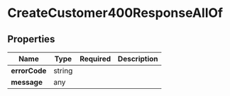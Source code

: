 # CreateCustomer400ResponseAllOf



## Properties

| Name | Type | Required | Description |
| ------------ | ------------- | ------------- | ------------- |
| **errorCode** | string |  |  |
**message** | any |  |  |


